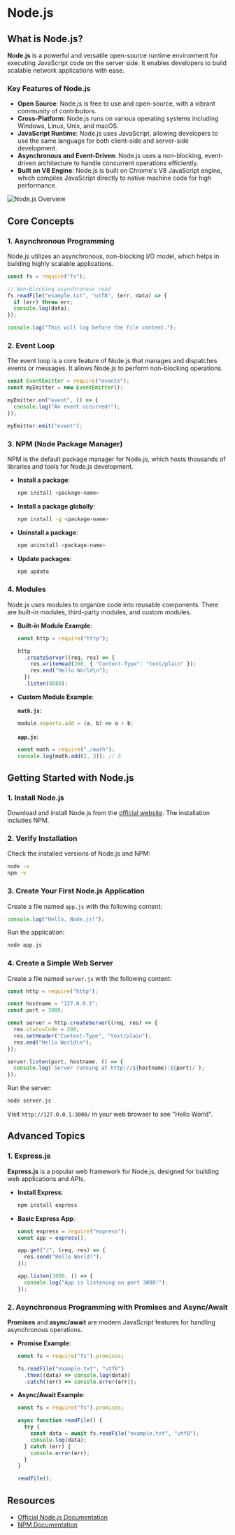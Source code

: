 # Node.js

## What is Node.js?

**Node.js** is a powerful and versatile open-source runtime environment for
executing JavaScript code on the server side. It enables developers to build
scalable network applications with ease.

### Key Features of Node.js

- **Open Source**: Node.js is free to use and open-source, with a vibrant
  community of contributors.
- **Cross-Platform**: Node.js runs on various operating systems including
  Windows, Linux, Unix, and macOS.
- **JavaScript Runtime**: Node.js uses JavaScript, allowing developers to use
  the same language for both client-side and server-side development.
- **Asynchronous and Event-Driven**: Node.js uses a non-blocking, event-driven
  architecture to handle concurrent operations efficiently.
- **Built on V8 Engine**: Node.js is built on Chrome's V8 JavaScript engine,
  which compiles JavaScript directly to native machine code for high
  performance.

![Node.js Overview](../assets/nodejs-overview.png)

## Core Concepts

### 1. Asynchronous Programming

Node.js utilizes an asynchronous, non-blocking I/O model, which helps in
building highly scalable applications.

```javascript
const fs = require("fs");

// Non-blocking asynchronous read
fs.readFile("example.txt", "utf8", (err, data) => {
  if (err) throw err;
  console.log(data);
});

console.log("This will log before the file content.");
```

### 2. Event Loop

The event loop is a core feature of Node.js that manages and dispatches events
or messages. It allows Node.js to perform non-blocking operations.

```javascript
const EventEmitter = require("events");
const myEmitter = new EventEmitter();

myEmitter.on("event", () => {
  console.log("An event occurred!");
});

myEmitter.emit("event");
```

### 3. NPM (Node Package Manager)

NPM is the default package manager for Node.js, which hosts thousands of
libraries and tools for Node.js development.

- **Install a package**:

  ```sh
  npm install <package-name>
  ```

- **Install a package globally**:

  ```sh
  npm install -g <package-name>
  ```

- **Uninstall a package**:

  ```sh
  npm uninstall <package-name>
  ```

- **Update packages**:

  ```sh
  npm update
  ```

### 4. Modules

Node.js uses modules to organize code into reusable components. There are
built-in modules, third-party modules, and custom modules.

- **Built-in Module Example**:

  ```javascript
  const http = require("http");

  http
    .createServer((req, res) => {
      res.writeHead(200, { "Content-Type": "text/plain" });
      res.end("Hello World\n");
    })
    .listen(8080);
  ```

- **Custom Module Example**:

  **`math.js`**:

  ```javascript
  module.exports.add = (a, b) => a + b;
  ```

  **`app.js`**:

  ```javascript
  const math = require("./math");
  console.log(math.add(2, 3)); // 5
  ```

## Getting Started with Node.js

### 1. Install Node.js

Download and install Node.js from the [official website](https://nodejs.org/).
The installation includes NPM.

### 2. Verify Installation

Check the installed versions of Node.js and NPM:

```sh
node -v
npm -v
```

### 3. Create Your First Node.js Application

Create a file named `app.js` with the following content:

```javascript
console.log("Hello, Node.js!");
```

Run the application:

```sh
node app.js
```

### 4. Create a Simple Web Server

Create a file named `server.js` with the following content:

```javascript
const http = require("http");

const hostname = "127.0.0.1";
const port = 3000;

const server = http.createServer((req, res) => {
  res.statusCode = 200;
  res.setHeader("Content-Type", "text/plain");
  res.end("Hello World\n");
});

server.listen(port, hostname, () => {
  console.log(`Server running at http://${hostname}:${port}/`);
});
```

Run the server:

```sh
node server.js
```

Visit `http://127.0.0.1:3000/` in your web browser to see "Hello World".

## Advanced Topics

### 1. Express.js

**Express.js** is a popular web framework for Node.js, designed for building web
applications and APIs.

- **Install Express**:

  ```sh
  npm install express
  ```

- **Basic Express App**:

  ```javascript
  const express = require("express");
  const app = express();

  app.get("/", (req, res) => {
    res.send("Hello World!");
  });

  app.listen(3000, () => {
    console.log("App is listening on port 3000!");
  });
  ```

### 2. Asynchronous Programming with Promises and Async/Await

**Promises** and **async/await** are modern JavaScript features for handling
asynchronous operations.

- **Promise Example**:

  ```javascript
  const fs = require("fs").promises;

  fs.readFile("example.txt", "utf8")
    .then((data) => console.log(data))
    .catch((err) => console.error(err));
  ```

- **Async/Await Example**:

  ```javascript
  const fs = require("fs").promises;

  async function readFile() {
    try {
      const data = await fs.readFile("example.txt", "utf8");
      console.log(data);
    } catch (err) {
      console.error(err);
    }
  }

  readFile();
  ```

## Resources

- [Official Node.js Documentation](https://nodejs.org/en/docs/)
- [NPM Documentation](https://docs.npmjs.com/)
